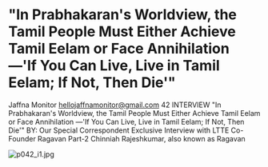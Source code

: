 # "In Prabhakaran's Worldview, the Tamil People Must Either Achieve Tamil Eelam or Face Annihilation —'If You Can Live, Live in Tamil Eelam; If Not, Then Die'"

Jaffna Monitor
hellojaffnamonitor@gmail.com
42
INTERVIEW
"In Prabhakaran's Worldview, the 
Tamil People Must Either Achieve 
Tamil Eelam or Face Annihilation 
—'If You Can Live, Live in Tamil 
Eelam; If Not, Then Die'"
BY: 
Our Special 
Correspondent
Exclusive Interview with LTTE Co-Founder Ragavan
Part-2
Chinniah Rajeshkumar, 
also known as Ragavan

![p042_i1.jpg](images_out/011_in_prabhakarans_worldview_the_tamil_people_must_ei/p042_i1.jpg)

